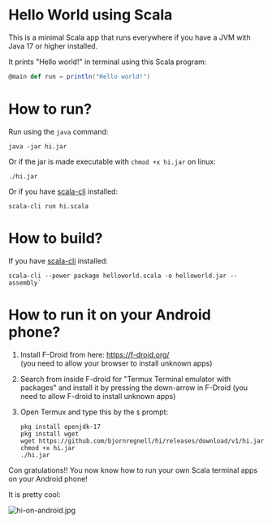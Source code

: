 # Hello World using Scala

This is a minimal Scala app that runs everywhere if you have a JVM with Java 17 or higher installed. 

It prints "Hello world!" in terminal using this Scala program:
```scala
@main def run = println("Hello world!")
```
 
# How to run?

Run using the `java` command:

```
java -jar hi.jar
``````

Or if the jar is made executable with `chmod +x hi.jar` on linux:

```
./hi.jar
``````

Or if you have [scala-cli]() installed:

```
scala-cli run hi.scala
``````

# How to build?

If you have [scala-cli]() installed:

```
scala-cli --power package helloworld.scala -o helloworld.jar --assembly`
```

# How to run it on your Android phone?

1. Install F-Droid from here: https://f-droid.org/  
  (you need to allow your browser to install unknown apps)

2. Search from inside F-droid for "Termux Terminal emulator with packages" and install it by pressing the down-arrow in F-Droid
  (you need to allow F-droid to install unknown apps)

3. Open Termux and type this by the `$` prompt:
    ```
    pkg install openjdk-17
    pkg install wget
    wget https://github.com/bjornregnell/hi/releases/download/v1/hi.jar
    chmod +x hi.jar
    ./hi.jar
    ```

Con gratulations!! You now know how to run your own Scala terminal apps on your Android phone! 

It is pretty cool:

![hi-on-android.jpg](https://github.com/bjornregnell/hi/blob/main/hi-on-android.jpg)